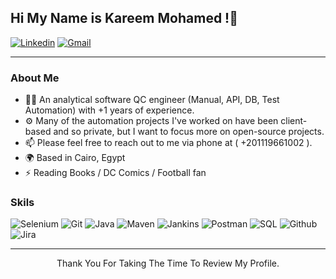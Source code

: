 ## Hi My Name is Kareem Mohamed !👋
[![Linkedin](https://img.shields.io/badge/linkedin-0077B5?style=for-the-badge&logo=linkedin&link=http://right)](https://www.linkedin.com/in/kareem-muhammed/)
[![Gmail](https://img.shields.io/badge/gmail-EA4335?style=for-the-badge&logo=gmail&link=http://right&logoColor=ffffff)](mailto:kariemohamedd@gmail.com)

---

### About Me

- 👨‍💼 An analytical software QC engineer (Manual, API, DB, Test Automation) with +1 years of experience.
- ⚙️ Many of the automation projects I've worked on have been client-based and so private, but I want to focus more on open-source projects.
- 📫 Please feel free to reach out to me via phone at ( +201119661002 ).
- 🌍 Based in Cairo, Egypt
- ⚡ Reading Books / DC Comics / Football fan 

### Skils

![Selenium](https://img.shields.io/badge/selenium-43B02A?style=for-the-badge&logo=selenium&logoColor=ffffff)
![Git](https://img.shields.io/badge/git-F05032?style=for-the-badge&logo=git&link=http://right&logoColor=ffffff)
![Java](https://img.shields.io/badge/java-007396?style=for-the-badge&logo=java&logoColor=ffffff)
![Maven](https://img.shields.io/badge/Maven-C71A36?style=for-the-badge)
![Jankins](https://img.shields.io/badge/jenkins-D24939?style=for-the-badge&logo=jenkins&link=http://right&logoColor=ffffff)
![Postman](https://img.shields.io/badge/postman-FF6C37?style=for-the-badge&logo=postman&logoColor=ffffff)
![SQL](https://camo.githubusercontent.com/84fa7f6c26f4067f74daaf973dfd43b2547111617349ce2256ed3c42df2b7722/68747470733a2f2f696d672e736869656c64732e696f2f62616467652f4d6963726f736f667425323053514c25323053657665722d4343323932373f7374796c653d666f722d7468652d6261646765266c6f676f3d6d6963726f736f667425323073716c253230736572766572266c6f676f436f6c6f723d7768697465)
![Github](https://img.shields.io/badge/github-181717?style=for-the-badge&logo=github&link=http://right&logoColor=ffffff)
![Jira](https://img.shields.io/badge/jira-0052CC?style=for-the-badge&logo=jira&logoColor=ffffff)


---

<p align="center" > 
Thank You For Taking The Time To Review My Profile.
</p>





<!--
**karieem/karieem** is a ✨ _special_ ✨ repository because its `README.md` (this file) appears on your GitHub profile.

Here are some ideas to get you started:

- 🔭 I’m currently working on ...
- 🌱 I’m currently learning ...
- 👯 I’m looking to collaborate on ...
- 🤔 I’m looking for help with ...
- 💬 Ask me about ...
- 📫 How to reach me: ...
- 😄 Pronouns: ...
- ⚡ Fun fact: ...
-->
